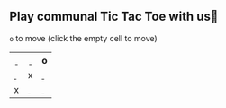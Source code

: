 
## Play communal Tic Tac Toe with us🎲
`o` to move (click the empty cell to move)

 <table>
  <tr>
    <th><a href="https://github.com/liepieshov/liepieshov/issues/new?title=move:o-o-x-x--&template=make-a-move-template.md">&nbsp;</a></th>
    <th><a href="https://github.com/liepieshov/liepieshov/issues/new?title=move:-oo-x-x--&template=make-a-move-template.md">&nbsp;</a></th>
    <th>o</th>
  </tr>
  <tr></tr>
  <tr>
    <td><a href="https://github.com/liepieshov/liepieshov/issues/new?title=move:--oox-x--&template=make-a-move-template.md">&nbsp;</a></td>
    <td>x</td>
    <td><a href="https://github.com/liepieshov/liepieshov/issues/new?title=move:--o-xox--&template=make-a-move-template.md">&nbsp;</a></td>
  </tr>
  <tr></tr>
  <tr>
    <td>x</td>
    <td><a href="https://github.com/liepieshov/liepieshov/issues/new?title=move:--o-x-xo-&template=make-a-move-template.md">&nbsp;</a></td>
    <td><a href="https://github.com/liepieshov/liepieshov/issues/new?title=move:--o-x-x-o&template=make-a-move-template.md">&nbsp;</a></td>
  </tr>
</table>


